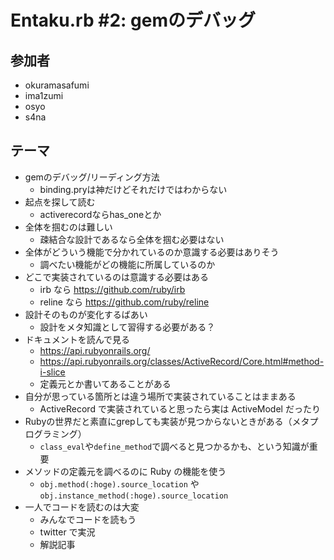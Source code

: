 # Entaku.rb #2: gemのデバッグ


## 参加者

* okuramasafumi
* ima1zumi
* osyo
* s4na


## テーマ

* gemのデバッグ/リーディング方法
    * binding.pryは神だけどそれだけではわからない
* 起点を探して読む
    * activerecordならhas_oneとか
* 全体を掴むのは難しい
    * 疎結合な設計であるなら全体を掴む必要はない
* 全体がどういう機能で分かれているのか意識する必要はありそう
    * 調べたい機能がどの機能に所属しているのか
* どこで実装されているのは意識する必要はある
    * irb なら https://github.com/ruby/irb
    * reline なら https://github.com/ruby/reline
* 設計そのものが変化するばあい 
    * 設計をメタ知識として習得する必要がある？
* ドキュメントを読んで見る
    * https://api.rubyonrails.org/
    * https://api.rubyonrails.org/classes/ActiveRecord/Core.html#method-i-slice
    * 定義元とか書いてあることがある
* 自分が思っている箇所とは違う場所で実装されていることはままある
    * ActiveRecord で実装されていると思ったら実は ActiveModel だったり
* Rubyの世界だと素直にgrepしても実装が見つからないときがある（メタプログラミング）
    * `class_eval`や`define_method`で調べると見つかるかも、という知識が重要
* メソッドの定義元を調べるのに Ruby の機能を使う
    * `obj.method(:hoge).source_location` や `obj.instance_method(:hoge).source_location`
* 一人でコードを読むのは大変
    * みんなでコードを読もう
    * twitter で実況
    * 解説記事


